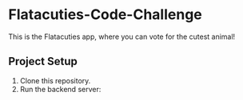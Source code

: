 # Flatacuties-Code-Challenge

This is the Flatacuties app, where you can vote for the cutest animal!

## Project Setup

1. Clone this repository.
2. Run the backend server:

  